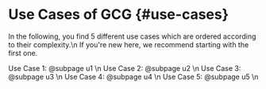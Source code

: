 # Use Cases of GCG {#use-cases}

In the following, you find 5 different use cases
which are ordered according to their complexity.\n
If you're new here, we recommend starting with the first one.

 Use Case 1: @subpage u1 \n
 Use Case 2: @subpage u2 \n
 Use Case 3: @subpage u3 \n
 Use Case 4: @subpage u4 \n
 Use Case 5: @subpage u5 \n
